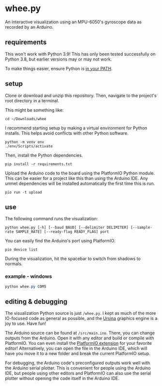 # whee.py

An interactive visualization using an MPU-6050's gyroscope data as recorded by an Arduino.

## requirements

This won't work with Python 3.9! This has only been tested successfully on Python 3.8, but earlier versions may or may not work. 

To make things easier, ensure Python is [in your PATH](https://datatofish.com/add-python-to-windows-path/).

## setup

Clone or download and unzip this repository. Then, navigate to the project's root directory in a terminal.

This might be something like:

```shell
cd ~/Downloads/whee
```

I recommend starting setup by making a virtual environment for Python installs. This helps avoid conflicts with other Python software.

```shell
python -m venv env
./env/Scripts/activate
```

Then, install the Python dependencies.

```shell
pip install -r requirements.txt
```

Upload the Arduino code to the board using the PlatformIO Python module. This can be easier for a project like this than using the Arduino IDE. Any unmet dependencies will be installed automatically the first time this is run.

```shell
pio run -t upload
```

## use

The following command runs the visualization:

```shell
python whee.py [-h] [--baud BAUD] [--delimiter DELIMITER] [--sample-rate SAMPLE_RATE] [--ready-flag READY_FLAG] port
```

You can easily find the Arduino's port using PlatformIO.

```shell
pio device list
```

During the visualization, hit the spacebar to switch from shadows to normals.

### example - windows

```powershell
python whee.py COM5
```

## editing & debugging

The visualization Python source is just `/whee.py`. I kept as much of the more IO-focused code as general as possible, and the [Ursina](https://www.ursinaengine.org/) graphics engine is a joy to use. Have fun!

The Arduino source can be found at `/src/main.ino`. There, you can change outputs from the Arduino. Open it with any editor and build or compile with PlatformIO. You can even install the [PlatformIO extension](https://platformio.org/install/integration) for your favorite editor! Alternatively, you can open the file in the Arduino IDE, which will have you move it to a new folder and break the current PlatformIO setup.

For debugging, the Arduino code's preconfigured outputs work well with the Arduino serial plotter. This is convenient for people using the Arduino IDE, but people using other editors and PlatformIO can also use the serial plotter without opening the code itself in the Arduino IDE.

